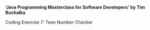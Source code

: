 **'Java Programming Masterclass for Software Developers' by Tim Buchalka**

Coding Exercise 7: Teen Number Checker
